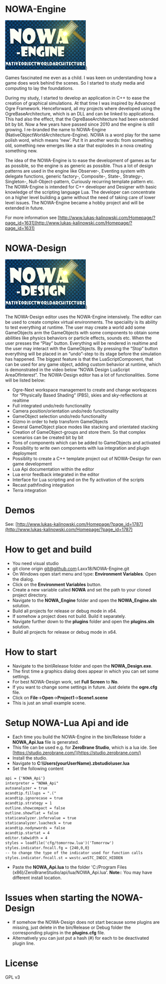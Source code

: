 # NOWA-Engine

![](images/NOWA_1.png))

Games fascinated me even as a child. I was keen on understanding how a game does work behind the scenes. So I started to study media and computing to lay the foundations.

During my study, I started to develop an application in C++ to ease the creation of graphical simulations.
At that time I was inspired by Advanced Ogre Framework. Henceforward, all my projects where developed using the OgreBaseArchitecture, which is an DLL and can be linked to applications.
This had also the effect, that the OgreBaseArchitecture had been extended bit by bit. Now a few years have passed since 2010 and the engine is still growing. I re-branded the name to NOWA-Engine (NativeObjectWorldArchitecture-Engine).
NOWA is a word play for the same polish word, which means ‘new’. Put It in another words: from something old, something new emerges like a star that explodes in a nova creating something new.

The idea of the NOWA-Engine is to ease the development of games as far as possible, so the engine is as generic as possible.
Thus a lot of design patterns are used in the engine like Observer-, Eventing system with delegate functions, generic factory-, Composite-, State-, Strategy-, Singleton-, Null-Object-pattern, Curiously recurring template pattern etc.
The NOWA-Engine is intended for C++ developer and Designer with basic knowledge of the scripting language Lua.
The developer can concentrate on a higher level building a game without the need of taking care of lower level issues.
The NOWA-Engine became a hobby project and will be extended in future.

For more information see [http://www.lukas-kalinowski.com/Homepage/?page_id=1631](http://www.lukas-kalinowski.com/Homepage/?page_id=1631)

# NOWA-Design

![](images/NOWA_Design_1.png))

The NOWA-Design editor uses the NOWA-Engine intensively. The editor can be used to create complex virtual environments. The speciality is its ability to test everything at runtime. The user may create a world add some GameObjects arm the GameObjects with some components to obtain some abilities like physics behaviors or particle effects, sounds etc. When the user presses the “Play” button. Everything will be rendered in realtime and the user may interact with the GameObjects. By pressing the “Stop” button everything will be placed in an “undo”-step to its stage before the simulation has happened. The biggest feature is that the LuaScriptComponent, that can be used for any game object, adding custom behavior at runtime, which is demonstrated in the video below “NOWA Design LuaScript AreaOfInterest”. The NOWA-Design editor has a lot of functionalities. Some will be listed below:

- Ogre-Next workspace management to create and change workspaces for “Physically Based Shading” (PBS), skies and sky-reflections at realtime
- Full integrated undo/redo functionality
- Camera position/orientation undo/redo functionality
- GameObject selection undo/redo functionality
- Gizmo in order to help transform GameObjects
- Several GameObject place modes like stacking and orientated stacking
- Creation of GameObject-groups and store them. So that complex scenarios can be created bit by bit
- Tons of components which can be added to GameObjects and activated
- Possibility to write own components with lua integration and plugin deployment
- Possiblity to create a C++ template project out of NOWA-Design for own game development
- Lua Api documentation within the editor
- Lua error feedback integrated in the editor
- Interface for Lua scripting and on the fly activation of the scripts
- Recast pathfinding integration
- Terra integration

# Demos
See: [http://www.lukas-kalinowski.com/Homepage/?page_id=1787](http://www.lukas-kalinowski.com/Homepage/?page_id=1787)

# How to get and build
- You need visual studio
- git clone origin git@github.com:Laxx18/NOWA-Engine.git
- On Windows open start menu and type: **Environment Variables**. Open the dialog.
- Click on the **Environment Variables** button.
- Create a new variable called **NOWA** and set the path to your cloned project directory.
- Navigate to the **NOWA_Engine** folder and open the **NOWA_Engine.sln** solution.
- Build all projects for release or debug mode in x64.
- If somehow a project does not build. Build it separately.
- Navigate further down to the **plugins** folder and open the **plugins.sln** solution.
- Build all projects for release or debug mode in x64.

# How to start
- Navigate to the bin\Release folder and open the **NOWA_Design.exe**.
- The first time a graphics dialog does appear in which you can set some settings.
- For best NOWA-Design work, set **Full Screen** to **No**.
- If you want to change some settings in future. Just delete the **ogre.cfg** file.
- Click on **File**->**Open**->**Project1**->**Scene1.scene**
- This is just an small example scene.

# Setup NOWA-Lua Api and ide
- Each time you build the NOWA-Engine in the bin/Release folder a **NOWA_Api.lua** file is generated.
- This file can be used e.g. for **ZeroBrane Studio**, which is a lua ide. See [https://studio.zerobrane.com/](https://studio.zerobrane.com/)
- Install the studio.
- Navigate to **C:\Users\(yourUserName)\.zbstudio\user.lua**
- Set the following content
```
api = {'NOWA_Api'}
interpreter = "NOWA_Api"
autoanalyzer = true
acandtip.fillups = ".("
acandtip.ignorecase = true
acandtip.strategy = 1
outline.showcompact = false
outline.showflat = false
staticanalyzer.infervalue = true
staticanalyzer.luacheck = true
acandtip.nodynwords = false
acandtip.startat = 4
editor.tabwidth = 4
styles = loadfile('cfg/tomorrow.lua')('Tomorrow')
styles.indicator.fncall.fg = {240,0,0}
-- to change the type of the indicator used for function calls
styles.indicator.fncall.st = wxstc.wxSTC_INDIC_HIDDEN
```
- Paste the **NOWA_Api.lua** to the folder 'C:/Program Files (x86)/ZeroBraneStudio/api/lua/NOWA_Api.lua'. **Note:**: You may have different install location.

# Issues when starting the NOWA-Design
- If somehow the NOWA-Design does not start because some plugins are missing, just delete in the bin/Release or Debug folder the corresponding plugins in the **plugins.cfg** file.
- Alternatively you can just put a hash (#) for each to be deactivated plugin line.

# License
GPL v3
